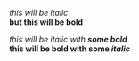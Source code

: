 _this will be italic_\
__but this will be bold__

*this will be italic with **some bold***\
**this will be bold with some _italic_**
